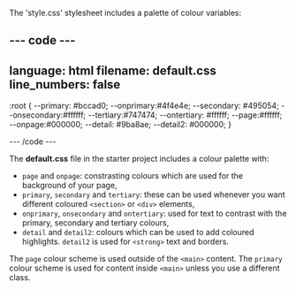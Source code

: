 
The 'style.css' stylesheet includes a palette of colour variables:

--- code ---
---
language: html
filename: default.css
line_numbers: false
---

:root {
  --primary: #bccad0;
  --onprimary:#4f4e4e;
  --secondary: #495054;
  --onsecondary:#ffffff;
  --tertiary:#747474;
  --ontertiary: #ffffff;
  --page:#ffffff;
  --onpage:#000000;
  --detail: #9ba8ae;
  --detail2: #000000;
}

--- /code ---

The **default.css** file in the starter project includes a colour palette with:
+ `page` and `onpage`: constrasting colours which are used for the background of your page,
+ `primary`, `secondary` and `tertiary`: these can be used whenever you want different coloured `<section>` or `<div>` elements,
+ `onprimary`, `onsecondary` and `ontertiary`: used for text to contrast with the primary, secondary and tertiary colours,
+ `detail` and `detail2`: colours which can be used to add coloured highlights. `detail2` is used for `<strong>` text and borders. 

The `page` colour scheme is used outside of the `<main>` content. 
The `primary` colour scheme is used for content inside `<main>` unless you use a different class. 

